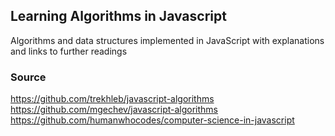 
## Learning Algorithms in Javascript

Algorithms and data structures implemented in JavaScript with explanations and links to further readings

### Source
https://github.com/trekhleb/javascript-algorithms
https://github.com/mgechev/javascript-algorithms
https://github.com/humanwhocodes/computer-science-in-javascript

